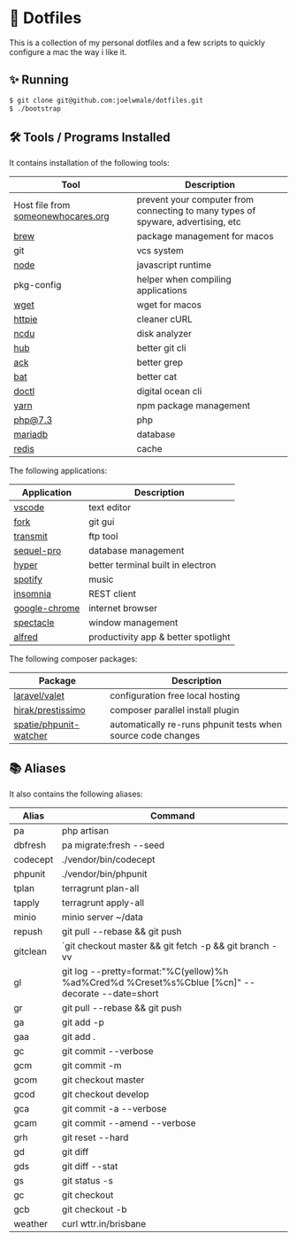 # 🚀 Dotfiles

This is a collection of my personal dotfiles and a few scripts to quickly configure a mac the way i like it.

## ✨ Running

```bash
$ git clone git@github.com:joelwmale/dotfiles.git
$ ./bootstrap
```

## 🛠 Tools / Programs Installed

It contains installation of the following tools:

| Tool                                                                     | Description                                                                      |
| ------------------------------------------------------------------------ | -------------------------------------------------------------------------------- |
| Host file from [someonewhocares.org](https://someonewhocares.org/hosts/) | prevent your computer from connecting to many types of spyware, advertising, etc |
| [brew](https://brew.sh)                                                  | package management for macos                                                     |
| git                                                                      | vcs system                                                                       |
| [node](https://nodejs.org)                                               | javascript runtime                                                               |
| pkg-config                                                               | helper when compiling applications                                               |
| [wget](https://formulae.brew.sh/formula/wget)                            | wget for macos                                                                   |
| [httpie](https://httpie.org/)                                            | cleaner cURL                                                                     |
| [ncdu](https://github.com/rofl0r/ncdu)                                   | disk analyzer                                                                    |
| [hub](https://hub.github.com/)                                           | better git cli                                                                   |
| [ack](https://beyondgrep.com/)                                           | better grep                                                                      |
| [bat](https://github.com/sharkdp/bat)                                    | better cat                                                                       |
| [doctl](https://github.com/digitalocean/doctl)                           | digital ocean cli                                                                |
| [yarn](https://github.com/yarnpkg/yarn)                                  | npm package management                                                           |
| [php@7.3](https://php.net/)                                              | php                                                                              |
| [mariadb](https://mariadb.org/)                                          | database                                                                         |
| [redis](https://redis.io/)                                               | cache                                                                            |

The following applications:

| Application                                     | Description                         |
| ----------------------------------------------- | ----------------------------------- |
| [vscode](https://code.visualstudio.com/)        | text editor                         |
| [fork](https://git-fork.com/)                   | git gui                             |
| [transmit](https://panic.com/transmit/)         | ftp tool                            |
| [sequel-pro](https://www.sequelpro.com/)        | database management                 |
| [hyper](https://hyper.is/)                      | better terminal built in electron   |
| [spotify](https://www.spotify.com/au/)          | music                               |
| [insomnia](https://insomnia.rest/)              | REST client                         |
| [google-chrome](https://www.google.com/chrome/) | internet browser                    |
| [spectacle](https://www.spectacleapp.com/)      | window management                   |
| [alfred](https://www.alfredapp.com/)            | productivity app & better spotlight |

The following composer packages:

| Package                                                             | Description                                                  |
| ------------------------------------------------------------------- | ------------------------------------------------------------ |
| [laravel/valet](https://laravel.com/docs/5.8/valet)                 | configuration free local hosting                             |
| [hirak/prestissimo](https://github.com/hirak/prestissimo)           | composer parallel install plugin                             |
| [spatie/phpunit-watcher](https://github.com/spatie/phpunit-watcher) | automatically re-runs phpunit tests when source code changes |

## 📚 Aliases

It also contains the following aliases:

| Alias    | Command                                                                                                   |
| -------- | --------------------------------------------------------------------------------------------------------- |
| pa       | php artisan                                                                                               |
| dbfresh  | pa migrate:fresh --seed                                                                                   |
| codecept | ./vendor/bin/codecept                                                                                     |
| phpunit  | ./vendor/bin/phpunit                                                                                      |
| tplan    | terragrunt plan-all                                                                                       |
| tapply   | terragrunt apply-all                                                                                      |
| minio    | minio server ~/data                                                                                       |
| repush   | git pull --rebase && git push                                                                             |
| gitclean | `git checkout master && git fetch -p && git branch -vv | awk '/: gone]/{print $1}' | xargs git branch -d` |
| gl       | git log --pretty=format:"%C(yellow)%h %ad%Cred%d %Creset%s%Cblue [%cn]" --decorate --date=short           |
| gr       | git pull --rebase && git push                                                                             |
| ga       | git add -p                                                                                                |
| gaa      | git add .                                                                                                 |
| gc       | git commit --verbose                                                                                      |
| gcm      | git commit -m                                                                                             |
| gcom     | git checkout master                                                                                       |
| gcod     | git checkout develop                                                                                      |
| gca      | git commit -a --verbose                                                                                   |
| gcam     | git commit --amend --verbose                                                                              |
| grh      | git reset --hard                                                                                          |
| gd       | git diff                                                                                                  |
| gds      | git diff --stat                                                                                           |
| gs       | git status -s                                                                                             |
| gc       | git checkout                                                                                              |
| gcb      | git checkout -b                                                                                           |
| weather  | curl wttr.in/brisbane                                                                                     |
